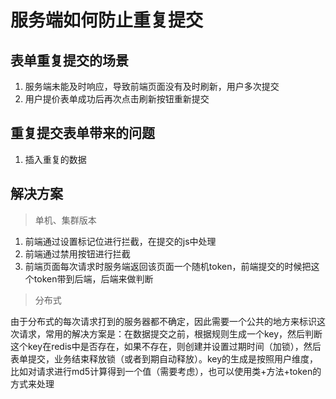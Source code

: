 # 服务端如何防止重复提交

## 表单重复提交的场景

1. 服务端未能及时响应，导致前端页面没有及时刷新，用户多次提交
2. 用户提价表单成功后再次点击刷新按钮重新提交

## 重复提交表单带来的问题

1. 插入重复的数据

## 解决方案

> 单机、集群版本

1. 前端通过设置标记位进行拦截，在提交的js中处理
2. 前端通过禁用按钮进行拦截
3. 前端页面每次请求时服务端返回该页面一个随机token，前端提交的时候把这个token带到后端，后端来做判断

> 分布式

由于分布式的每次请求打到的服务器都不确定，因此需要一个公共的地方来标识这次请求，常用的解决方案是：在数据提交之前，根据规则生成一个key，然后判断这个key在redis中是否存在，如果不存在，则创建并设置过期时间（加锁），然后表单提交，业务结束释放锁（或者到期自动释放）。key的生成是按照用户维度，比如对请求进行md5计算得到一个值（需要考虑），也可以使用类+方法+token的方式来处理


